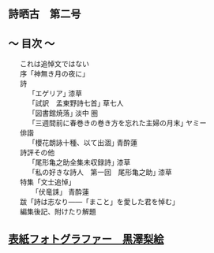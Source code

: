 <nav id="toc" role="doc-toc">

# 詩晒古　第二号

## <span class="yoko">〜</span> 目次 <span class="yoko">〜</span>

1. [これは追悼文ではない](preface.html)
2. [序「神無き月の夜に｣](aosuiren.html)
3. [詩](poem.html)
   1. [｢エゲリア｣ <span class="chapter-author">漆草</span>](urushikusa_title.html)
   2. [｢試訳　孟東野詩七首｣ <span class="chapter-author">草七人</span>](kusashichihito_title.html)
   3. [｢図書館焼落｣ <span class="chapter-author">淡中 圏</span>](K_title.html)
   4. [｢三週間前に春巻きの巻き方を忘れた主婦の月末｣ <span class="chapter-author">ヤミー</span>](yummy_title.html)
4. [俳諧](haikai.html)
   1. [｢櫻花朗詠十種、以て出涸｣ <span class="chapter-author">青酔蓮</span>](aosuiren2_title.html)
5. [詩評その他](critic.html)
   1. [｢尾形亀之助全集未収録詩｣ <span class="chapter-author">漆草</span>](urushikusa3_title.html)
   2. [｢私の好きな詩人　第一回　尾形亀之助｣ <span class="chapter-author">漆草</span>](urushikusa4_title.html)
6. [特集「文士追悼」](mourning.html)
   1. [「伏竜誄」 <span class="chapter-author">青酔蓮</span>](aosuiren3.html)
7. [跋「詩は志なり――「まこと」を愛した君を悼む」](aosuiren5_title.html)
8. [編集後記、附けたり解題](afterword.html)

</nav>

<h2 class="special-thanks"><a href="top.html">表紙フォトグラファー　黒澤梨絵</a></h2>
